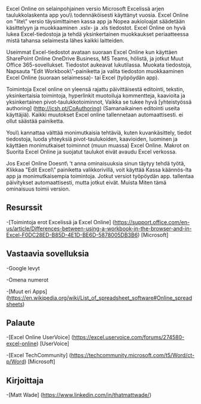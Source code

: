 
Excel Online on selainpohjainen versio Microsoft Excelissä
arjen taulukkolaskenta app you\\\\ todennäköisesti käyttänyt vuosia. Excel
Online on \"lite\” versio täysimittainen kassa app ja
Nopea aukioloajat säädetään käsittelyyn ja muokkaaminen .xslx- ja .xls
tiedostot. Excel Online on hyvä lukea Excel-tiedostoja ja tehdä yksinkertainen
muokkaukset periaatteessa mistä tahansa selaimesta lähes kaikki laitteiden.

Useimmat Excel-tiedostot avataan suoraan Excel Online kun käyttäen
SharePoint Online OneDrive Business, MS Teams, hölistä, ja jotkut
Muut Office 365-sovellukset. Tiedostot aukeavat lukutilassa. Muokata tiedostoja,
Napsauta \"Edit Workbook\”-painiketta ja valita tiedoston muokkaaminen
Excel Online (suoraan selaimessa)- tai Excel (työpöydän app).

Toimintoja Excel online on yleensä rajattu päivittäisestä
editointi, tekstin, yksinkertaisia toimintoja, hyperlinkit muotoiluja
kommentteja, kaavioita ja yksinkertainen pivot-taulukkotoiminnot,
Vaikka se tukee hyvä
[yhteistyössä authoring] (http://icsh.pt/CoAuthoring) (Samanaikainen editointi
useita käyttäjiä). Kaikki muutokset Excel online tallennetaan
automaattisesti. ei ollut säästää painiketta.

You\\\\ kannattaa välttää monimutkaisia tehtäviä, kuten kuvankäsittely, tiedot
tiedostoja, luoda yhteyksiä pivot-taulukoiden, kaavioiden, luominen ja
käyttäen monimutkaiset toiminnot (muun muassa) Excel Online. Makrot on
Suorita Excel Online ja suojatut taulukot eivät avaudu
Excel verkossa.

Jos Excel Online Doesnt\ 't anna ominaisuuksia sinun täytyy tehdä työtä,
Klikkaa \"Edit Excel\” painiketta valikkorivillä, voit käyttää
Kassa käännös-lta app ja monimutkaisempia toimintoja. Jotkut versiot
työpöydän app. tallentaa päivitykset automaattisesti, mutta jotkut eivät. Muista
Miten tämä ominaisuus toimii version.

Resurssit
---------

-[Toimintoja erot Excelissä ja Excel
    Online] (https://support.office.com/en-us/article/Differences-between-using-a-workbook-in-the-browser-and-in-Excel-F0DC28ED-B85D-4E1D-BE6D-5878005DB3B6)
    \[Microsoft\]

Vastaavia sovelluksia
--------------------

-Google levyt

-Omena numerot

-[Muut eri
    Apps] (https://en.wikipedia.org/wiki/List_of_spreadsheet_software#Online_spreadsheets)

Palaute
---------

-[Excel Online UserVoice] (https://excel.uservoice.com/forums/274580-excel-online)
    \[UserVoice\]

-[Excel TechCommunity] (https://techcommunity.microsoft.com/t5/Word/ct-p/Word)
    \[Microsoft\]

Kirjoittaja
---------

-[Matt Wade] (https://www.linkedin.com/in/thatmattwade/)

